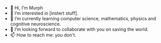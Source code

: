 - 👋 Hi, I’m Murph
- 👀 I’m interested in [instert stuff]. 
- 🌱 I’m currently learning computer science, mathematics, physics and cognitive neuroscience.
- 💞️ I’m looking forward to collaborate with you on saving the world.
- 📫 How to reach me: you don't.
